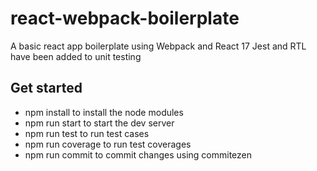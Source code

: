 # react-webpack-boilerplate

A basic react app boilerplate using Webpack and React 17
Jest and RTL have been added to unit testing

## Get started

- npm install to install the node modules
- npm run start to start the dev server
- npm run test to run test cases
- npm run coverage to run test coverages
- npm run commit to commit changes using commitezen
